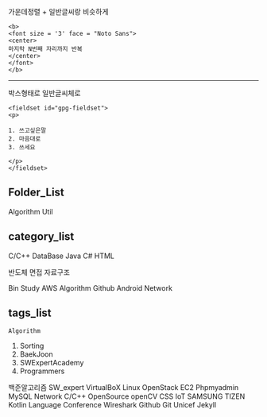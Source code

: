 
가운데정렬 + 일반글씨랑 비슷하게
```
<b>
<font size = '3' face = "Noto Sans">
<center>
마지막 N번째 자리까지 반복
</center>
</font>
</b>  
```

---------------------------------------------------


박스형태로 일반글씨체로 
```
<fieldset id="gpg-fieldset">
<p>   

1. 쓰고싶은말
2. 마음대로
3. 쓰세요

</p>
</fieldset>
```



## Folder_List

Algorithm
Util

## category_list

C/C++
DataBase
Java
C#
HTML

반도체
면접
자료구조


Bin
Study
AWS
Algorithm
Github
Android
Network



## tags_list


`Algorithm`
1. Sorting
2. BaekJoon
3. SWExpertAcademy
4. Programmers


백준알고리즘
SW_expert
VirtualBoX
Linux
OpenStack
EC2
Phpmyadmin
MySQL
Network
C/C++
OpenSource
openCV
CSS
IoT
SAMSUNG
TIZEN
Kotlin
Language
Conference
Wireshark
Github
Git
Unicef
Jekyll
